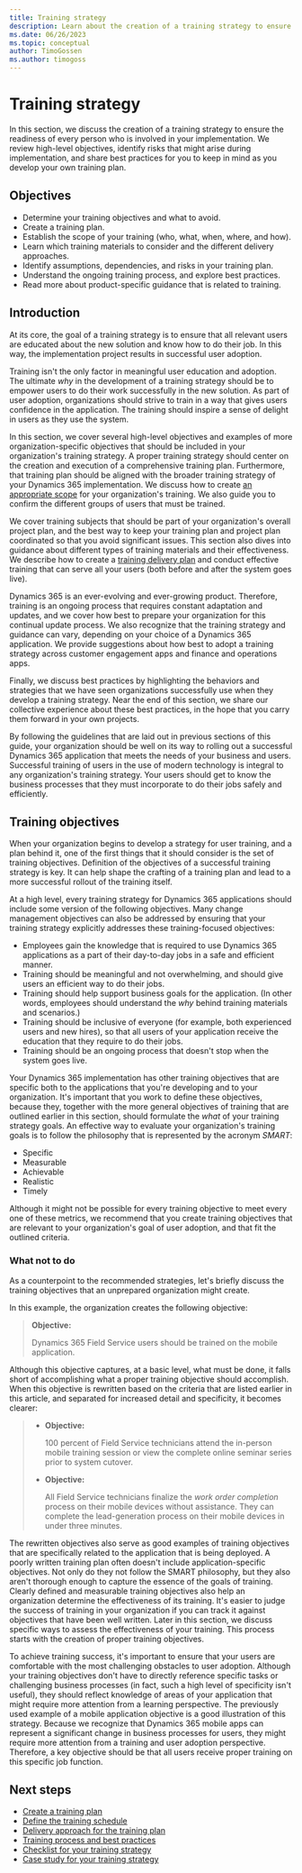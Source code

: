 ```yaml
---
title: Training strategy
description: Learn about the creation of a training strategy to ensure the readiness of every person involved in your implementation.
ms.date: 06/26/2023
ms.topic: conceptual
author: TimoGossen
ms.author: timogoss
---
```


# Training strategy

In this section, we discuss the creation of a training strategy to ensure the readiness of every person who is involved in your implementation. We review high-level objectives, identify risks that might arise during implementation, and share best practices for you to keep in mind as you develop your own training plan.

## Objectives

- Determine your training objectives and what to avoid.
- Create a training plan.
- Establish the scope of your training (who, what, when, where, and how).
- Learn which training materials to consider and the different delivery approaches.
- Identify assumptions, dependencies, and risks in your training plan.
- Understand the ongoing training process, and explore best practices.
- Read more about product-specific guidance that is related to training.

## Introduction

At its core, the goal of a training strategy is to ensure that all relevant users are educated about the new solution and know how to do their job. In this way, the implementation project results in successful user adoption.

Training isn't the only factor in meaningful user education and adoption. The ultimate *why* in the development of a training strategy should be to empower users to do their work successfully in the new solution. As part of user adoption, organizations should strive to train in a way that gives users confidence in the application. The training should inspire a sense of delight in users as they use the system.

In this section, we cover several high-level objectives and examples of more organization-specific objectives that should be included in your organization's training strategy. A proper training strategy should center on the creation and execution of a comprehensive training plan. Furthermore, that training plan should be aligned with the broader training strategy of your Dynamics 365 implementation. We discuss how to create [an appropriate scope](training-strategy-training-plan-scope-and-audience.md) for your organization's training. We also guide you to confirm the different groups of users that must be trained.

We cover training subjects that should be part of your organization's overall project plan, and the best way to keep your training plan and project plan coordinated so that you avoid significant issues. This section also dives into guidance about different types of training materials and their effectiveness. We describe how to create a [training delivery plan](training-strategy-training-plan-delivery-approach.md) and conduct effective training that can serve all your users (both before and after the system goes live).

Dynamics 365 is an ever-evolving and ever-growing product. Therefore, training is an ongoing process that requires constant adaptation and updates, and we cover how best to prepare your organization for this continual update process. We also recognize that the training strategy and guidance can vary, depending on your choice of a Dynamics 365 application. We provide suggestions about how best to adopt a training strategy across customer engagement apps and finance and operations apps.

Finally, we discuss best practices by highlighting the behaviors and strategies that we have seen organizations successfully use when they develop a training strategy. Near the end of this section, we share our collective experience about these best practices, in the hope that you carry them forward in your own projects.

By following the guidelines that are laid out in previous sections of this guide, your organization should be well on its way to rolling out a successful Dynamics 365 application that meets the needs of your business and users. Successful training of users in the use of modern technology is integral to any organization's training strategy. Your users should get to know the business processes that they must incorporate to do their jobs safely and efficiently.

## Training objectives

When your organization begins to develop a strategy for user training, and a plan behind it, one of the first things that it should consider is the set of  training objectives. Definition of the objectives of a successful training strategy is key. It can help shape the crafting of a training plan and lead to a more successful rollout of the training itself.

At a high level, every training strategy for Dynamics 365 applications should include some version of the following objectives. Many change management objectives can also be addressed by ensuring that your training strategy explicitly addresses these training-focused objectives:

- Employees gain the knowledge that is required to use Dynamics 365 applications as a part of their day-to-day jobs in a safe and efficient manner.
- Training should be meaningful and not overwhelming, and should give users an efficient way to do their jobs.
- Training should help support business goals for the application. (In other words, employees should understand the *why* behind training materials and scenarios.)
- Training should be inclusive of everyone (for example, both experienced users and new hires), so that all users of your application receive the education that they require to do their jobs.
- Training should be an ongoing process that doesn't stop when the system goes live.

Your Dynamics 365 implementation has other training objectives that are specific both to the applications that you're developing and to your organization. It's important that you work to define these objectives, because they, together with the more general objectives of training that are outlined earlier in this section, should formulate the *what* of your training strategy goals. An effective way to evaluate your organization's training goals is to follow the philosophy that is represented by the acronym *SMART*:

- Specific
- Measurable
- Achievable
- Realistic
- Timely

Although it might not be possible for every training objective to meet every one of these metrics, we recommend that you create training objectives that are relevant to your organization's goal of user adoption, and that fit the outlined criteria.

### What not to do

As a counterpoint to the recommended strategies, let's briefly discuss the training objectives that an unprepared organization might create.

In this example, the organization creates the following objective:

> **Objective:**
>
> Dynamics 365 Field Service users should be trained on the mobile application.

Although this objective captures, at a basic level, what must be done, it falls short of accomplishing what a proper training objective should accomplish. When this objective is rewritten based on the criteria that are listed earlier in this article, and separated for increased detail and specificity, it becomes clearer:

> - **Objective:**
>
>    100 percent of Field Service technicians attend the in-person mobile training session or view the complete online seminar series prior to system cutover.
>
> - **Objective:**
>
>    All Field Service technicians finalize the *work order completion* process on their mobile devices without assistance. They can complete the lead-generation process on their mobile devices in under three minutes.

The rewritten objectives also serve as good examples of training objectives that are specifically related to the application that is being deployed. A poorly written training plan often doesn't include application-specific objectives. Not only do they not follow the SMART philosophy, but they also aren't thorough enough to capture the essence of the goals of training. Clearly defined and measurable training objectives also help an organization determine the effectiveness of its training. It's easier to judge the success of training in your organization if you can track it against objectives that have been well written. Later in this section, we discuss specific ways to assess the effectiveness of your training. This process starts with the creation of proper training objectives.

To achieve training success, it's important to ensure that your users are comfortable with the most challenging obstacles to user adoption. Although your training objectives don't have to directly reference specific tasks or challenging business processes (in fact, such a high level of specificity isn't useful), they should reflect knowledge of areas of your application that might require more attention from a learning perspective. The previously used example of a mobile application objective is a good illustration of this strategy. Because we recognize that Dynamics 365 mobile apps can represent a significant change in business processes for users, they might require more attention from a training and user adoption perspective. Therefore, a key objective should be that all users receive proper training on this specific job function.

## Next steps

- [Create a training plan](training-strategy-training-plan-scope-and-audience.md)
- [Define the training schedule](training-strategy-training-plan-schedule-and-materials.md)
- [Delivery approach for the training plan](training-strategy-training-plan-delivery-approach.md)
- [Training process and best practices](training-strategy-process-and-best-practices.md)
- [Checklist for your training strategy](training-strategy-checklist.md)
- [Case study for your training strategy](training-strategy-case-study.md)
